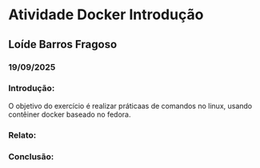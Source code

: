 # Atividade Docker Introdução
## Loíde Barros Fragoso
### 19/09/2025

### Introdução:
O objetivo do exercício é realizar práticaas de comandos no linux, usando contêiner docker baseado no fedora.

### Relato:

### Conclusão:
